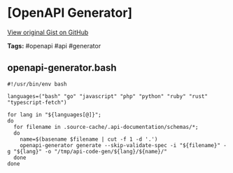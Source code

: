 # [OpenAPI Generator] 

[View original Gist on GitHub](https://gist.github.com/Integralist/28ea658092a78306071c46aebd56c607)

**Tags:** #openapi #api #generator

## openapi-generator.bash

```shell
#!/usr/bin/env bash

languages=("bash" "go" "javascript" "php" "python" "ruby" "rust" "typescript-fetch")

for lang in "${languages[@]}";
do
  for filename in .source-cache/.api-documentation/schemas/*;
  do
    name=$(basename $filename | cut -f 1 -d '.')
    openapi-generator generate --skip-validate-spec -i "${filename}" -g "${lang}" -o "/tmp/api-code-gen/${lang}/${name}/"
  done
done
```

